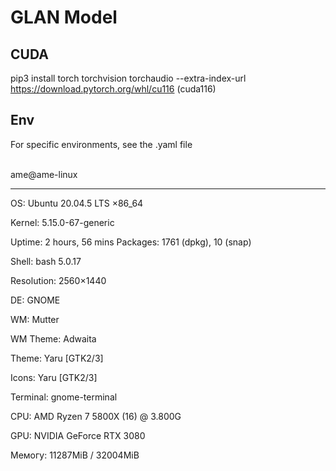 # GLAN Model

## CUDA
pip3 install torch torchvision torchaudio --extra-index-url https://download.pytorch.org/whl/cu116         (cuda116)

## Env
For specific environments, see the .yaml file

<br> ame@ame-linux <br/>

-------------

OS: Ubuntu 20.04.5 LTS ×86_64

Kernel: 5.15.0-67-generic

Uptime: 2 hours, 56 mins Packages: 1761 (dpkg), 10 (snap)

Shell: bash 5.0.17

Resolution: 2560×1440

DE: GNOME

WM: Mutter

WM Theme: Adwaita

Theme: Yaru [GTK2/3]

Icons: Yaru [GTK2/3]

Terminal: gnome-terminal

CPU: AMD Ryzen 7 5800X (16) @ 3.800G 

GPU: NVIDIA GeForce RTX 3080

Мемогу: 11287МіВ / 32004MiB

